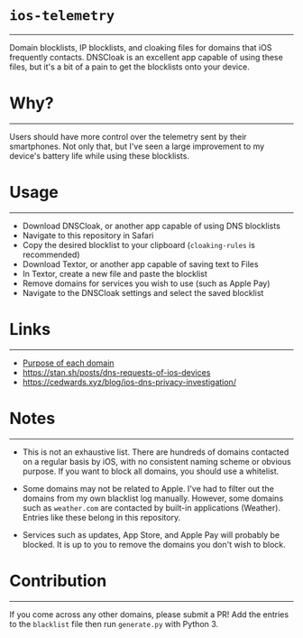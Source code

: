 # `ios-telemetry`
---
Domain blocklists, IP blocklists, and cloaking files for domains that iOS frequently contacts. DNSCloak is an excellent app capable of using these files, but it's a bit of a pain to get the blocklists onto your device. 

# Why?
---
Users should have more control over the telemetry sent by their smartphones. Not only that, but I've seen a large improvement to my device's battery life while using these blocklists.

# Usage
---
- Download DNSCloak, or another app capable of using DNS blocklists
- Navigate to this repository in Safari
- Copy the desired blocklist to your clipboard (`cloaking-rules` is recommended)
- Download Textor, or another app capable of saving text to Files
- In Textor, create a new file and paste the blocklist
- Remove domains for services you wish to use (such as Apple Pay)
- Navigate to the DNSCloak settings and select the saved blocklist

# Links
---
- [Purpose of each domain](https://github.com/c-edw/ios-telemetry/wiki/Domains)
- https://stan.sh/posts/dns-requests-of-ios-devices
- https://cedwards.xyz/blog/ios-dns-privacy-investigation/

# Notes
---
* This is not an exhaustive list. There are hundreds of domains contacted on a regular basis by iOS, with no consistent naming scheme or obvious purpose. If you want to block all domains, you should use a whitelist.

* Some domains may not be related to Apple. I've had to filter out the domains from my own blacklist log manually. However, some domains such as `weather.com` are contacted by built-in applications (Weather). Entries like these belong in this repository.

* Services such as updates, App Store, and Apple Pay will probably be blocked. It is up to you to remove the domains you don't wish to block.

# Contribution
---
If you come across any other domains, please submit a PR! Add the entries to the `blacklist` file then run `generate.py` with Python 3.